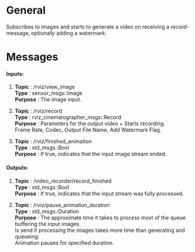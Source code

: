 # General

Subscribes to images and starts to generate a video on receiving a *record*-message, optionally adding a watermark.

# Messages

#### Inputs:  

1. **Topic** : /rviz/view_image  
   **Type** : sensor_msgs::Image    
   **Purpose** : The image input.

2. **Topic** : /rviz/record  
   **Type** : rviz_cinematographer_msgs::Record  
   **Purpose** : Parameters for the output video + Starts recording.  
   Frame Rate, Codec, Output File Name, Add Watermark Flag.  

3. **Topic** : /rviz/finished_animation    
   **Type** : std_msgs::Bool    
   **Purpose** : If true, indicates that the input image stream ended.  

#### Outputs:

1. **Topic** : /video_recorder/record_finished  
   **Type** : std_msgs::Bool  
   **Purpose** : If true, indicates that the input stream was fully processed.  

2. **Topic** : /rviz/pause_animation_duration  
   **Type** : std_msgs::Duration  
   **Purpose** : The approximate time it takes to process most of the queue buffering the input images.    
   Is send if processing the images takes more time than generating and queueing.  
   Animation pauses for specified duration.  
